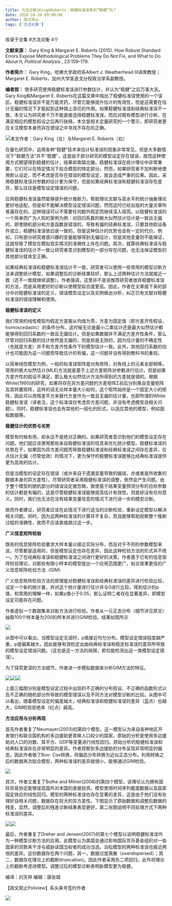 ```yaml
---
title: 方法论衡|King&Roberts：稳健标准误真的“稳健”吗？
date: 2020-10-28 09:00:00
author: 政文观止
tags: ['方法论衡']
---
```



收录于合集 #方法论衡 4个

**文献来源：** Gary King & Margaret E. Roberts (2015). How Robust Standard Errors
Expose Methodological Problems They Do Not Fix, and What to Do About It,
_Political Analysis_ , 23:159–179.

  

 **作者简介：** Gary King，哈佛大学政府系Albert J. Weatherhead III讲席教授；Margaret E.
Roberts，加州大学圣迭戈分校政治学系副教授。

  

 **编者按：** 很多研究使用稳健标准误进行参数估计，并认为“稳健”之后万事大吉。Gary King和Margaret E.
Roberts在这篇文章中指出了稳健标准误使用的一个误区。稳健标准误并不是万能灵药，尽管它能够提升估计的有效性，但是这需要在估计无偏的情况下才能起到这种锦上添花的作用。如果稳健标准误和经典标准误不一致，本文认为研究者千万不能直接选择稳健标准误，而应对既有模型进行诊断，在满足相应的模型假设之后再行抉择。本文是相关定量研究的一个警示，即研究者更应关注模型本身而非在错误之中寻找不存在的正确。

![](/images/225/2.png)本文作者：Gary King（左）与Margaret E. Roberts（右）

  

在量化研究中，运用各种“稳健”技术来估计标准误的现象非常常见，但是大多数情况下“稳健方法”并不“稳健”，这是由于部分研究的模型设定存在错误，故而这种使用方式期望得到稳健的估计，结果却南辕北辙。稳健标准误在统计理论中非常重要，它们可以在特定情况下拟合模型的特定部分。然而，如果研究者不加判断地使用默认设定，而不考虑是否存在错误的模型设定，就会造成严重的后果。因此，采用稳健标准误对参数的估计更为保守，但是如果经典标准误和稳健标准误存在差异，那么往往是模型设定错误的问题。

  

应用稳健标准误虽然能够提升统计推断力，帮助理论文献与高水平的统计抽象理论更好地适配，但是却不能解决模型设定错误问题，然而这时已经出版的大量文章所普遍存在的。这种错误可以不需要任何额外假定而继续深入探究。以稳健标准误的一个简单而广为人知的案例为例：对回归系数的极大似然估计估计是一致且无偏的，即使随机部分和方差函数是错误的，导致有偏的经典标准误，只要其他假设条件成立，稳健标准误依旧是一致的。但是这种估计的优势也会有一定的代价。例如，只有部分研究者感兴趣的变量能够得到无偏估计，但是其他变量则不能保证，这就导致了模型在模拟现实情况的准确性上存在问题。其次，就算经典标准误与稳健标准误的估计不一致让研究者意识到模型的一部分存在问题，也无法保证模型的其他部分就肯定正确。

  

如果经典标准误和稳健标准误估计不一致，研究者可以使用一些常用的模型诊断方法来调整统计模型，如果调整后的诊断结果较好，那么上述两种估计方法就接近一致（还不一致就继续调整）。作者强调，这里并不是说推荐研究者放弃稳健标准误的方法，而是采用更好的诊断以使模型拟合度更高。因此，作者在文章接下来的部分中对稳健标准误的定义，错误模型设定以及实例做出分析，纠正已有文献对稳健标准误的错误理解和使用。

  

 **稳健标准误的定义**

我们常用的线性模型均假定方差服从均值为零，方差为固定值（即方差齐性假设，homoscedastic）的条件分布，这时候无论是最小二乘估计还是最大似然估计都能够得到回归系数的一致且无偏估计。但是如果数据并不满足方差齐性条件，那么尽管对回归系数的估计依然是无偏的，但是却是无效的，因为估计量的不确定性（也就是方差）并不和方差齐性条件下的模型估计一致。此外，其他回归系数的估计也可能因为这一问题而导致估计的有偏，这一问题并没有得到教科书的重视。

  

以简单线性模型为例，一般的标准误矩阵是对角矩阵，对角线上的元素全部相等。常用的极大似然估计(MLE)方法就是基于上述方差矩阵对参数进行估计。但是如果方差齐性的假设不满足，那么极大似然估计方法所得到的方差就是错的。根据White(1980)的研究，如果将存在异方差问题的方差矩阵Σ前后分别乘自变量矩阵及其转置矩阵，这样的话无论样本量大小如何，这个矩阵始终是一个固定大小的矩阵，因此可以用残差平方来替代方差作为一致且无偏的估计量，也即所谓的White稳健标准误（译者注，这个标准误仅考虑异方差问题，并没有考虑模型自相关问题）。同时，稳健标准误也会有其他的一般化的形式，以适应其他的模型，例如面板数据等。

  

 **稳健估计的优势与劣势**

模型有时候有用，却永远不是绝对正确的。如果研究者意识到他们的模型设定存在问题，他们就应该使用那些来自稳健标准误的信息来优化统计模型。稳健标准误的优势在于，如果因为异方差问题而导致稳健标准误和经典标准误之间存在差异，在点估计无偏（尽管低效）的情况下，更为保守的稳健标准误能够比经典标准误提供更为高效的估计。

  

但是当模型的设定存在错误（或许来自于遗漏变量导致的偏误，亦或者是所收集的数据本身的异方差性），尽管研究者采用稳健标准误的调整，依然会产生问题。由于整个模型的随机部分的错误设定被忽略，致使基于结果变量预测分布的目标参数的估计都是有偏的，这是尽管稳健标准误能够提高估计有效性，但是却没有任何意义。同时，我们也无法在没有结果变量信息的情况下进行进一步的模型诊断。

  

故而作者建议，研究者应该在此情况下进行适当的诊断检验，重新设定模型以解决相关问题。同时，因为这两种标准误的计算并不复杂，而且能够帮助观察整个推断过程的准确性，故而不应该直接跳过这一步。

  

 **广义信息矩阵检验**

既有的信息矩阵检验要求大样本量以接近实际分布，而且对于不同的参数模型来说，尽管都是适用的，但是模型设定也存在差异，因此这种检验方法的形式并不统一。为了在经典标准误和稳健标准误之间进行更好的决策，作者基于已有的信息矩阵检验理论，对那些有限小样本的模型提出一个应用范围更广，拟合效果更佳的广义信息矩阵检验方法（GIM）

  

广义信息矩阵检验方法的原理是对稳健标准误和经典标准误的差异进行检验比较，设定一个新的统计量，并对这个统计量进行估计并与0进行比较，得到估计的p值，和常用的理解一样，如果p值小于0.05，那么证明二者存在显著差异，即模型设定可能存在问题。

  

作者虚拟一个数据集来对新方法进行检验。作者从一元正态分布（细节详见原文）抽取100个样本量为200的样本并进行GIM检验。结果如图所示

![](/images/225/3.png)

从图中可以看出，当模型设定无误时，p值接近均匀分布。模型设定错误程度越严重，p值偏离越大，因此能够有效检定出由经典标准误和稳定标准误的差异所导致的模型设定错误问题。（这也是这一方法的局限，即仅能检测出这一类模型设定错误）。  

  

为了探究更深的方法细节，作者进一步模拟数据来分析GIM方法的特征。

![](/images/225/4.png)![](/images/225/5.png)![](/images/225/6.png)

上面三幅图分别是模型设定过程中出现的不正确的分布假设、不正确的函数形式以及不正确的随机部分所导致的模型错误以及不同方法对模型诊断的比较。从图中可以看出，随着模型设定的偏差越大，经典标准误和稳健标准误的差异（蓝点）也越大，GIM检验拒绝率（红点）越高。  

  

 **方法应用与分析再现**

首先作者重复了Neumayer(2003)的第四个模型，这一模型认为来自各种地区开发银行和联合国机构的多边援助更青睐人口较少的国家。原始的分析是使用多边援助对人口的对数、其平方、GDP等变量进行线性回归。原始分析的稳健标准误和经典标准误存在非常明显的差异。作者观察到多边援助的分布呈现非常明显的偏态，因此作者做了Box-
Cox转换，将偏态分布转换为近似正态分布。利用转换之后的数据再次拟合模型，两种标准误的差异就很小，能够通过GIM检验。

![](/images/225/7.png)

其次，作者又重复了Buthe and
Milner(2008)的第四个模型，该理论认为拥有国际贸易协定能够提高国外对本国的直接投资。模型使用时间序列截面数据以及国家固定效应的线性回归。模型的两种标准误也存在显著的差异，这是由于他们没有处理好自相关问题，数据存在较大的异方差性。下图显示了原始数据和调整后数据的残差，显然，调整后的残差诊断结果表现更好，第二张图说明不同处理方式下两种标准误的差异。

![](/images/225/8.png)![](/images/225/9.png)

最后，作者重复了Dreher and
Jensen(2007)的第七个模型以说明稳健标准误作为一种模型诊断方法的应用。此模型认为美国会通过影响国际货币基金组织对一些国家的贷款来干涉与威胁该国当权者的成功当选。泊松模型的两种标准误也接近两倍的差异。这份数据存在两个问题，其一，数据过度离散（overdispersed）；其二，数据存在理论上的截断(truncation)。因此作者采用负二项回归，此外将理论上的截断考虑进模型。调整过后的模型诊断表明新模型更为稳健。

  

编译：刘天祥 编辑：康张城

【政文观止Poliview】系头条号签约作者

  

![](/images/225/10.jpeg)

  


